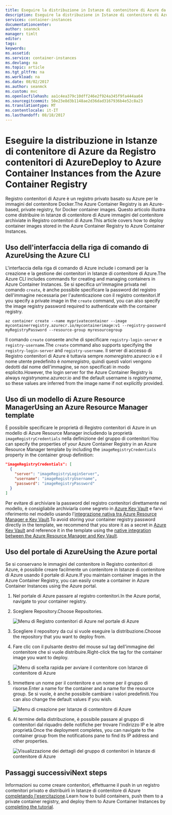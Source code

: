 ```yaml
---
title: Eseguire la distribuzione in Istanze di contenitore di Azure da Registro contenitori di Azure | Azure Docs
description: Eseguire la distribuzione in Istanze di contenitore di Azure da Registro contenitori di Azure
services: container-instances
documentationcenter: 
author: seanmck
manager: timlt
editor: 
tags: 
keywords: 
ms.assetid: 
ms.service: container-instances
ms.devlang: na
ms.topic: article
ms.tgt_pltfrm: na
ms.workload: na
ms.date: 08/02/2017
ms.author: seanmck
ms.custom: mvc
ms.openlocfilehash: aa1c4ea379c10dff246e2f924a345f9fa444aa64
ms.sourcegitcommit: 50e23e8d3b1148ae2d36dad3167936b4e52c8a23
ms.translationtype: MT
ms.contentlocale: it-IT
ms.lasthandoff: 08/18/2017
---
```

# <a name="deploy-to-azure-container-instances-from-the-azure-container-registry"></a><span data-ttu-id="7df20-103">Eseguire la distribuzione in Istanze di contenitore di Azure da Registro contenitori di Azure</span><span class="sxs-lookup"><span data-stu-id="7df20-103">Deploy to Azure Container Instances from the Azure Container Registry</span></span>

<span data-ttu-id="7df20-104">Registro contenitori di Azure è un registro privato basato su Azure per le immagini del contenitore Docker.</span><span class="sxs-lookup"><span data-stu-id="7df20-104">The Azure Container Registry is an Azure-based, private registry, for Docker container images.</span></span> <span data-ttu-id="7df20-105">Questo articolo illustra come distribuire in Istanze di contenitore di Azure immagini del contenitore archiviate in Registro contenitori di Azure.</span><span class="sxs-lookup"><span data-stu-id="7df20-105">This article covers how to deploy container images stored in the Azure Container Registry to Azure Container Instances.</span></span>

## <a name="using-the-azure-cli"></a><span data-ttu-id="7df20-106">Uso dell'interfaccia della riga di comando di Azure</span><span class="sxs-lookup"><span data-stu-id="7df20-106">Using the Azure CLI</span></span>

<span data-ttu-id="7df20-107">L'interfaccia della riga di comando di Azure include i comandi per la creazione e la gestione dei contenitori in Istanze di contenitore di Azure.</span><span class="sxs-lookup"><span data-stu-id="7df20-107">The Azure CLI includes commands for creating and managing containers in Azure Container Instances.</span></span> <span data-ttu-id="7df20-108">Se si specifica un'immagine privata nel comando `create`, è anche possibile specificare la password del registro dell'immagine necessaria per l'autenticazione con il registro contenitori.</span><span class="sxs-lookup"><span data-stu-id="7df20-108">If you specify a private image in the `create` command, you can also specify the image registry password required to authenticate with the container registry.</span></span>

```azurecli-interactive
az container create --name myprivatecontainer --image mycontainerregistry.azurecr.io/mycontainerimage:v1 --registry-password myRegistryPassword --resource-group myresourcegroup
```

<span data-ttu-id="7df20-109">Il comando `create` consente anche di specificare `registry-login-server` e `registry-username`.</span><span class="sxs-lookup"><span data-stu-id="7df20-109">The `create` command also supports specifying the `registry-login-server` and `registry-username`.</span></span> <span data-ttu-id="7df20-110">Il server di accesso di Registro contenitori di Azure è tuttavia sempre *nomeregistro*.azurecr.io e il nome utente predefinito è *nomeregistro*, quindi questi valori vengono dedotti dal nome dell'immagine, se non specificati in modo esplicito.</span><span class="sxs-lookup"><span data-stu-id="7df20-110">However, the login server for the Azure Container Registry is always *registryname*.azurecr.io and the default username is *registryname*, so these values are inferred from the image name if not explicitly provided.</span></span>

## <a name="using-an-azure-resource-manager-template"></a><span data-ttu-id="7df20-111">Uso di un modello di Azure Resource Manager</span><span class="sxs-lookup"><span data-stu-id="7df20-111">Using an Azure Resource Manager template</span></span>

<span data-ttu-id="7df20-112">È possibile specificare le proprietà di Registro contenitori di Azure in un modello di Azure Resource Manager includendo la proprietà `imageRegistryCredentials` nella definizione del gruppo di contenitori:</span><span class="sxs-lookup"><span data-stu-id="7df20-112">You can specify the properties of your Azure Container Registry in an Azure Resource Manager template by including the `imageRegistryCredentials` property in the container group definition:</span></span>

```json
"imageRegistryCredentials": [
  {
    "server": "imageRegistryLoginServer",
    "username": "imageRegistryUsername",
    "password": "imageRegistryPassword"
  }
]
```

<span data-ttu-id="7df20-113">Per evitare di archiviare la password del registro contenitori direttamente nel modello, è consigliabile archiviarla come segreto in [Azure Key Vault](../key-vault/key-vault-manage-with-cli2.md) e farvi riferimento nel modello usando l'[integrazione nativa tra Azure Resource Manager e Key Vault](../azure-resource-manager/resource-manager-keyvault-parameter.md).</span><span class="sxs-lookup"><span data-stu-id="7df20-113">To avoid storing your container registry password directly in the template, we recommend that you store it as a secret in [Azure Key Vault](../key-vault/key-vault-manage-with-cli2.md) and reference it in the template using the [native integration between the Azure Resource Manager and Key Vault](../azure-resource-manager/resource-manager-keyvault-parameter.md).</span></span>

## <a name="using-the-azure-portal"></a><span data-ttu-id="7df20-114">Uso del portale di Azure</span><span class="sxs-lookup"><span data-stu-id="7df20-114">Using the Azure portal</span></span>

<span data-ttu-id="7df20-115">Se si conservano le immagini del contenitore in Registro contenitori di Azure, è possibile creare facilmente un contenitore in Istanze di contenitore di Azure usando il portale di Azure.</span><span class="sxs-lookup"><span data-stu-id="7df20-115">If you maintain container images in the Azure Container Registry, you can easily create a container in Azure Container Instances using the Azure portal.</span></span>

1. <span data-ttu-id="7df20-116">Nel portale di Azure passare al registro contenitori.</span><span class="sxs-lookup"><span data-stu-id="7df20-116">In the Azure portal, navigate to your container registry.</span></span>

2. <span data-ttu-id="7df20-117">Scegliere Repository.</span><span class="sxs-lookup"><span data-stu-id="7df20-117">Choose Repositories.</span></span>

    ![Menu di Registro contenitori di Azure nel portale di Azure][acr-menu]

3. <span data-ttu-id="7df20-119">Scegliere il repository da cui si vuole eseguire la distribuzione.</span><span class="sxs-lookup"><span data-stu-id="7df20-119">Choose the repository that you want to deploy from.</span></span>

4. <span data-ttu-id="7df20-120">Fare clic con il pulsante destro del mouse sul tag dell'immagine del contenitore che si vuole distribuire.</span><span class="sxs-lookup"><span data-stu-id="7df20-120">Right-click the tag for the container image you want to deploy.</span></span>

    ![Menu di scelta rapida per avviare il contenitore con Istanze di contenitore di Azure][acr-runinstance-contextmenu]

5. <span data-ttu-id="7df20-122">Immettere un nome per il contenitore e un nome per il gruppo di risorse.</span><span class="sxs-lookup"><span data-stu-id="7df20-122">Enter a name for the container and a name for the resource group.</span></span> <span data-ttu-id="7df20-123">Se si vuole, è anche possibile cambiare i valori predefiniti.</span><span class="sxs-lookup"><span data-stu-id="7df20-123">You can also change the default values if you wish.</span></span>

    ![Menu di creazione per Istanze di contenitore di Azure][acr-create-deeplink]

6. <span data-ttu-id="7df20-125">Al termine della distribuzione, è possibile passare al gruppo di contenitori dal riquadro delle notifiche per trovare l'indirizzo IP e le altre proprietà.</span><span class="sxs-lookup"><span data-stu-id="7df20-125">Once the deployment completes, you can navigate to the container group from the notifications pane to find its IP address and other properties.</span></span>

    ![Visualizzazione dei dettagli del gruppo di contenitori in Istanze di contenitore di Azure][aci-detailsview]

## <a name="next-steps"></a><span data-ttu-id="7df20-127">Passaggi successivi</span><span class="sxs-lookup"><span data-stu-id="7df20-127">Next steps</span></span>

<span data-ttu-id="7df20-128">Informazioni su come creare contenitori, effettuarne il push in un registro contenitori privato e distribuirli in Istanze di contenitore di Azure [completando l'esercitazione](container-instances-tutorial-prepare-app.md).</span><span class="sxs-lookup"><span data-stu-id="7df20-128">Learn how to build containers, push them to a private container registry, and deploy them to Azure Container Instances by [completing the tutorial](container-instances-tutorial-prepare-app.md).</span></span>

<!-- IMAGES -->
[acr-menu]: ./media/container-instances-using-azure-container-registry/acr-menu.png

[acr-runinstance-contextmenu]: ./media/container-instances-using-azure-container-registry/acr-runinstance-contextmenu.png

[acr-create-deeplink]: ./media/container-instances-using-azure-container-registry/acr-create-deeplink.png

[aci-detailsview]: ./media/container-instances-using-azure-container-registry/aci-detailsview.png

